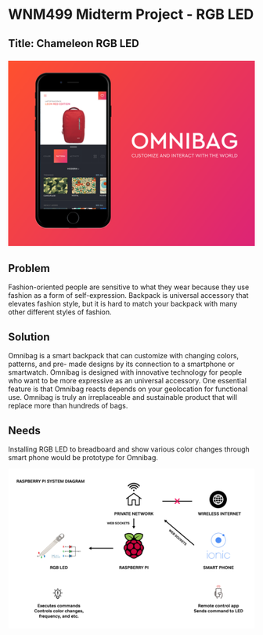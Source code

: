# WNM499 Midterm Project - RGB LED 

## Title: Chameleon RGB LED 
### ![Brand](https://github.com/JesusGuerrero/jin-iot/blob/master/Midterm/rgb-led-logo.png)

## Problem
Fashion-oriented people are sensitive to what they wear because they use fashion as a form of self-expression. Backpack is universal accessory that elevates fashion style, but it is hard to match your backpack with many other different styles of fashion.

## Solution
Omnibag is a smart backpack that can customize with changing colors, patterns, and pre- made designs by its connection to a smartphone or smartwatch. Omnibag is designed with innovative technology for people who want to be more expressive as an universal accessory. One essential feature is that Omnibag reacts depends on your geolocation for functional use. Omnibag is truly an irreplaceable and sustainable product that will replace more than hundreds of bags.

## Needs
Installing RGB LED to breadboard and show various color changes through smart phone would be prototype for Omnibag.

![Set up diagram](https://github.com/JesusGuerrero/jin-iot/blob/master/Midterm/raspberry_diagram.png)

